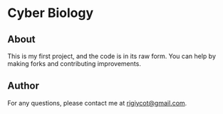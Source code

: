 # Cyber Biology

## About

This is my first project, and the code is in its raw form. You can help by making forks and contributing improvements.

## Author

For any questions, please contact me at [rigiycot@gmail.com](https://mail.google.com/mail/u/0/#inbox).

